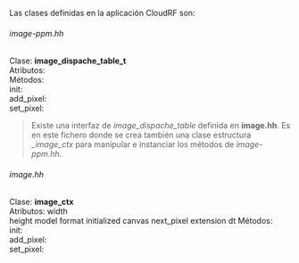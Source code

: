 Las clases definidas en la aplicación CloudRF son:

###### *image-ppm.hh*<br>
Clase: **image_dispache_table_t**<br>
Atributos:<br>
Métodos:<br>
init:<br>
add_pixel:<br>
set_pixel:<br>

> Existe una interfaz de *image_dispache_table* definida en **image.hh**. Es en este fichero donde se crea también una clase estructura *_image_ctx* para manipular e instanciar los métodos de *image-ppm.hh*.

###### *image.hh*<br>
Clase: **image_ctx**<br>
Atributos:
width<br>
height
model
format
initialized
canvas
next_pixel
extension
dt
Métodos:<br>
init:<br>
add_pixel:<br>
set_pixel:<br>
